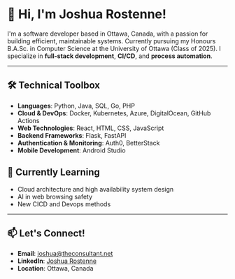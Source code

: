# 👋 Hi, I'm Joshua Rostenne!

I'm a software developer based in Ottawa, Canada, with a passion for building efficient, maintainable systems. Currently pursuing my Honours B.A.Sc. in Computer Science at the University of Ottawa (Class of 2025). I specialize in **full-stack development**, **CI/CD**, and **process automation**.

---

## 🛠️ Technical Toolbox
- **Languages**: Python, Java, SQL, Go, PHP  
- **Cloud & DevOps**: Docker, Kubernetes, Azure, DigitalOcean, GitHub Actions  
- **Web Technologies**: React, HTML, CSS, JavaScript  
- **Backend Frameworks**: Flask, FastAPI  
- **Authentication & Monitoring**: Auth0, BetterStack  
- **Mobile Development**: Android Studio  

## 🌱 Currently Learning  
- Cloud architecture and high availability system design
- AI in web browsing safety
- New CICD and Devops methods

---

## 📫 Let's Connect!
- **Email**: [joshua@theconsultant.net](mailto:joshua@theconsultant.net)  
- **LinkedIn**: [Joshua Rostenne](https://linkedin.com/in/joshua-rostenne)  
- **Location**: Ottawa, Canada  
